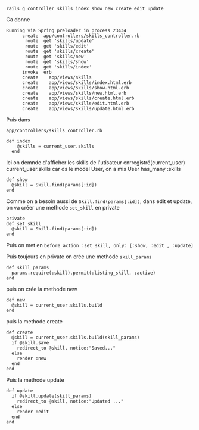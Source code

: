 ```
rails g controller skills index show new create edit update
```


Ca donne

```
Running via Spring preloader in process 23434
      create  app/controllers/skills_controller.rb
       route  get 'skills/update'
       route  get 'skills/edit'
       route  get 'skills/create'
       route  get 'skills/new'
       route  get 'skills/show'
       route  get 'skills/index'
      invoke  erb
      create    app/views/skills
      create    app/views/skills/index.html.erb
      create    app/views/skills/show.html.erb
      create    app/views/skills/new.html.erb
      create    app/views/skills/create.html.erb
      create    app/views/skills/edit.html.erb
      create    app/views/skills/update.html.erb
```

Puis dans 

```
app/controllers/skills_controller.rb
```

```
def index
    @skills = current_user.skills
  end
```

Ici on demnde d'afficher les skills de l'utisateur enrregistré(current_user) current_user.skills car ds le model User, on a mis User has_many :skills

```
def show
  @skill = Skill.find(params[:id])
end
```

Comme on a besoin aussi de ```Skill.find(params[:id])```, dans edit et update, on va créer une methode ```set_skill``` en private
```
private
def set_skill
  @skill = Skill.find(params[:id])
end
```
Puis on met en ```before_action :set_skill, only: [:show, :edit , :update]```

Puis toujours en private on crée une methode ```skill_params```
```
def skill_params
  params.require(:skill).permit(:listing_skill, :active)
end
```
puis on crée la methode new
```
def new
  @skill = current_user.skills.build
end
```
puis la methode create
```
def create
  @skill = current_user.skills.build(skill_params)
  if @skill.save
    redirect_to @skill, notice:"Saved..."
  else
    render :new
  end
end
```
Puis la methode update
```
def update
  if @skill.update(skill_params)
    redirect_to @skill, notice:"Updated ..."
  else
    render :edit
  end
end
```
